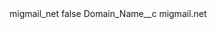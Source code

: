<?xml version="1.0" encoding="UTF-8"?>
<CustomMetadata xmlns="http://soap.sforce.com/2006/04/metadata" xmlns:xsi="http://www.w3.org/2001/XMLSchema-instance" xmlns:xsd="http://www.w3.org/2001/XMLSchema">
    <label>migmail_net</label>
    <protected>false</protected>
    <values>
        <field>Domain_Name__c</field>
        <value xsi:type="xsd:string">migmail.net</value>
    </values>
</CustomMetadata>
